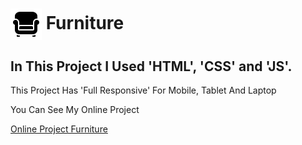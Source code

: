 # <img align="center" src="Images/Icon/icons8-furniture-50.png"> Furniture

## In This Project I Used 'HTML', 'CSS' and 'JS'.

<p>This Project Has 'Full Responsive' For Mobile, Tablet And Laptop</p>

<p>You Can See My Online Project</p>

<a href="[http://127.0.0.1:5500/](https://mortezabaghfar2005.github.io/Furniture/)">Online Project Furniture</a>

